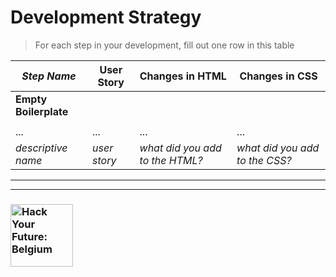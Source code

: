 # Development Strategy

> For each step in your development, fill out one row in this table

| _Step Name_ | User Story | Changes in HTML | Changes in CSS |
| --- | --- | --- | --- |
| __Empty Boilerplate__ |  | | |
|  | |  |  |
| ... | ... | ... | ... |
| _descriptive name_ | _user story_ | _what did you add to the HTML?_ | _what did you add to the CSS?_ |


---
---

### <a href="https://hackyourfuture.be" target="_blank"><img src="https://user-images.githubusercontent.com/18554853/63941625-4c7c3d00-ca6c-11e9-9a76-8d5e3632fe70.jpg" width="100" height="100" alt="Hack Your Future: Belgium"></a>

